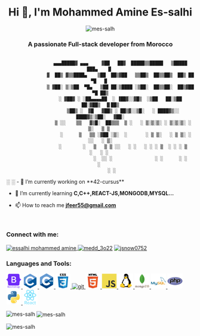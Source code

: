 <h1 align="center">Hi 👋, I'm Mohammed Amine Es-salhi</h1>
<p align="center"> <img src="https://media.giphy.com/media/u0SQkPClLiBry/giphy.gif" alt="mes-salh" /> </p>
<h3 align="center">A passionate Full-stack developer from Morocco</h3>
<div align="center">

```plaintext

               ▄▄▄█████▓ ▄▄▄     ▓██   ██▓  █████▒▒█████   ▒█████   ███▄    █ 
               ▓  ██▒ ▓▒▒████▄    ▒██  ██▒▓██   ▒▒██▒  ██▒▒██▒  ██▒ ██ ▀█   █ 
               ▒ ▓██░ ▒░▒██  ▀█▄   ▒██ ██░▒████ ░▒██░  ██▒▒██░  ██▒▓██  ▀█ ██▒
               ░ ▓██▓ ░ ░██▄▄▄▄██  ░ ▐██▓░░▓█▒  ░▒██   ██░▒██   ██░▓██▒  ▐▌██▒
                 ▒██▒ ░  ▓█   ▓██▒ ░ ██▒▓░░▒█░   ░ ████▓▒░░ ████▓▒░▒██░   ▓██░
                 ▒ ░░    ▒▒   ▓▒█░  ██▒▒▒  ▒ ░   ░ ▒░▒░▒░ ░ ▒░▒░▒░ ░ ▒░   ▒ ▒ 
                   ░      ▒   ▒▒ ░▓██ ░▒░  ░       ░ ▒ ▒░   ░ ▒ ▒░ ░ ░░   ░ ▒░
                 ░        ░   ▒   ▒ ▒ ░░   ░ ░   ░ ░ ░ ▒  ░ ░ ░ ▒     ░   ░ ░ 
                              ░  ░░ ░                ░ ░      ░ ░           ░ 
                                      ░ ░                                                                         
```
</div>
                   ░ ░                                         
- 🔭 I’m currently working on **42-cursus**

- 🌱 I’m currently learning **C,C++,REACT-JS,MONGODB,MYSQL...**

- 📫 How to reach me **jfeer55@gmail.com**
<br/>
<h3 align="left">Connect with me:</h3>
<p>
<a href="https://www.linkedin.com/in/essalhi-mohammed-amine-2056a821b/" target="_blank"><img align="center" src="https://raw.githubusercontent.com/rahuldkjain/github-profile-readme-generator/master/src/images/icons/Social/linked-in-alt.svg" alt="essalhi mohammed amine" height="30" width="40" /> </a>
<a href="https://instagram.com/medd_3o22" target="blank"><img align="center" src="https://raw.githubusercontent.com/rahuldkjain/github-profile-readme-generator/master/src/images/icons/Social/instagram.svg" alt="medd_3o22" height="30" width="40" /></a>
<a href="https://discord.gg/jsnow0752" target="blank"><img align="center" src="https://raw.githubusercontent.com/rahuldkjain/github-profile-readme-generator/master/src/images/icons/Social/discord.svg" alt="jsnow0752" height="30" width="40" /></a>
</p>

<h3 align="left">Languages and Tools:</h3>
<p align="left"> <a href="https://getbootstrap.com" target="_blank" rel="noreferrer"> <img src="https://raw.githubusercontent.com/devicons/devicon/master/icons/bootstrap/bootstrap-plain-wordmark.svg" alt="bootstrap" width="40" height="40"/> </a> <a href="https://www.cprogramming.com/" target="_blank" rel="noreferrer"> <img src="https://raw.githubusercontent.com/devicons/devicon/master/icons/c/c-original.svg" alt="c" width="40" height="40"/> </a> <a href="https://www.w3schools.com/cpp/" target="_blank" rel="noreferrer"> <img src="https://raw.githubusercontent.com/devicons/devicon/master/icons/cplusplus/cplusplus-original.svg" alt="cplusplus" width="40" height="40"/> </a> <a href="https://www.w3schools.com/css/" target="_blank" rel="noreferrer"> <img src="https://raw.githubusercontent.com/devicons/devicon/master/icons/css3/css3-original-wordmark.svg" alt="css3" width="40" height="40"/> </a> <a href="https://git-scm.com/" target="_blank" rel="noreferrer"> <img src="https://www.vectorlogo.zone/logos/git-scm/git-scm-icon.svg" alt="git" width="40" height="40"/> </a> <a href="https://www.w3.org/html/" target="_blank" rel="noreferrer"> <img src="https://raw.githubusercontent.com/devicons/devicon/master/icons/html5/html5-original-wordmark.svg" alt="html5" width="40" height="40"/> </a> <a href="https://developer.mozilla.org/en-US/docs/Web/JavaScript" target="_blank" rel="noreferrer"> <img src="https://raw.githubusercontent.com/devicons/devicon/master/icons/javascript/javascript-original.svg" alt="javascript" width="40" height="40"/> </a> <a href="https://www.linux.org/" target="_blank" rel="noreferrer"> <img src="https://raw.githubusercontent.com/devicons/devicon/master/icons/linux/linux-original.svg" alt="linux" width="40" height="40"/> </a> <a href="https://www.mongodb.com/" target="_blank" rel="noreferrer"> <img src="https://raw.githubusercontent.com/devicons/devicon/master/icons/mongodb/mongodb-original-wordmark.svg" alt="mongodb" width="40" height="40"/> </a> <a href="https://www.mysql.com/" target="_blank" rel="noreferrer"> <img src="https://raw.githubusercontent.com/devicons/devicon/master/icons/mysql/mysql-original-wordmark.svg" alt="mysql" width="40" height="40"/> </a> <a href="https://www.php.net" target="_blank" rel="noreferrer"> <img src="https://raw.githubusercontent.com/devicons/devicon/master/icons/php/php-original.svg" alt="php" width="40" height="40"/> </a> <a href="https://www.python.org" target="_blank" rel="noreferrer"> <img src="https://raw.githubusercontent.com/devicons/devicon/master/icons/python/python-original.svg" alt="python" width="40" height="40"/> </a> <a href="https://reactjs.org/" target="_blank" rel="noreferrer"> <img src="https://raw.githubusercontent.com/devicons/devicon/master/icons/react/react-original-wordmark.svg" alt="react" width="40" height="40"/> </a> </p>

<p><img align="left" src="https://github-readme-stats.vercel.app/api/top-langs?username=mes-salh&show_icons=true&locale=en&layout=compact" alt="mes-salh" /></p>

<p>&nbsp;<img align="center" src="https://github-readme-stats.vercel.app/api?username=mes-salh&show_icons=true&locale=en" alt="mes-salh" /></p>

<p><img align="center" src="https://github-readme-streak-stats.herokuapp.com/?user=mes-salh&" alt="mes-salh" /></p>
